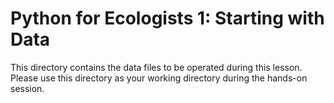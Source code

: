 Python for Ecologists 1: Starting with Data
===========================================

This directory contains the data files to be operated during this lesson.
Please use this directory as your working directory during the hands-on
session.

